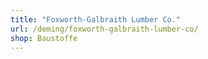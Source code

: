```yaml
---
title: "Foxworth-Galbraith Lumber Co."
url: /deming/foxworth-galbraith-lumber-co/
shop: Baustoffe
---
```

